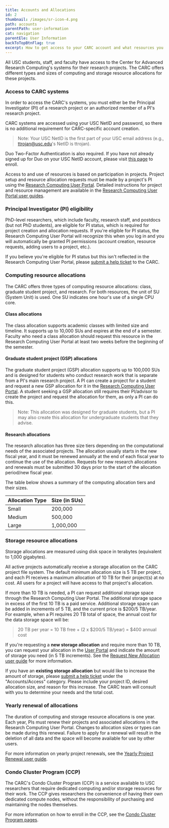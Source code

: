 ```yaml
---
title: Accounts and Allocations
id: 2
thumbnail: /images/sr-icon-4.png
path: accounts
parentPath: user-information
cat: navigation
parentEle: User Information
backToTopBtnFlag: true
excerpt: How to get access to your CARC account and what resources you have available.
---
```


All USC students, staff, and faculty have access to the Center for Advanced Research Computing's systems for their research projects. The CARC offers different types and sizes of computing and storage resource allocations for these projects.

### Access to CARC systems

In order to access the CARC's systems, you must either be the Principal Investigator (PI) of a research project or an authorized member of a PI's research project.

CARC systems are accessed using your USC NetID and password, so there is no additional requirement for CARC-specific account creation.

>Note: Your USC NetID is the first part of your USC email address (e.g., ttrojan@usc.edu's NetID is ttrojan).

Duo Two-Factor Authentication is also required. If you have not already signed up for Duo on your USC NetID account, please visit [this page](https://itservices.usc.edu/duo/enroll) to enroll.

Access to and use of resources is based on participation in projects. Project setup and resource allocation requests must be made by a project's PI using the [Research Computing User Portal](https://hpcaccount.usc.edu/). Detailed instructions for project and resource management are available in the [Research Computing User Portal user guides](/user-information/user-guides/research-computing-user-portal).

### Principal Investigator (PI) eligibility

PhD-level researchers, which include faculty, research staff, and postdocs (but not PhD students), are eligible for PI status, which is required for project creation and allocation requests. If you're eligible for PI status, the Research Computing User Portal will recognize this when you log in and you will automatically be granted PI permissions (account creation, resource requests, adding users to a project, etc.).

If you believe you're eligible for PI status but this isn't reflected in the Research Computing User Portal, please [submit a help ticket](/user-information/ticket-submission) to the CARC.

### Computing resource allocations

The CARC offers three types of computing resource allocations: class, graduate student project, and research. For both resources, the unit of SU (System Unit) is used. One SU indicates one hour's use of a single CPU core.

#### Class allocations

The class allocation supports academic classes with limited size and timeline. It supports up to 10,000 SUs and expires at the end of a semester. Faculty who need a class allocation should request this resource in the Research Computing User Portal at least two weeks before the beginning of the semester.

#### Graduate student project (GSP) allocations

The graduate student project (GSP) allocation supports up to 100,000 SUs and is designed for students who conduct research work that is separate from a PI's main research project. A PI can create a project for a student and request a new GSP allocation for it in the [Research Computing User Portal](/user-information/user-guides/research-computing-user-portal). A student seeking a GSP allocation still requires their PI/advisor to create the project and request the allocation for them, as only a PI can do this. 

> Note: This allocation was designed for graduate students, but a PI may also create this allocation for undergraduate students that they advise.

#### Research allocations

The research allocation has three size tiers depending on the computational needs of the associated projects. The allocation usually starts in the new fiscal year, and it must be renewed annually at the end of each fiscal year to continue the use of the allocation. Requests for new research allocations and renewals must be submitted 30 days prior to the start of the allocation period/new fiscal year.

The table below shows a summary of the computing allocation tiers and their sizes.

| Allocation Type | Size (in SUs)       |
|-----------------|-----------------|
| Small           | 200,000         |
| Medium          | 500,000         |
| Large           | 1,000,000       |

### Storage resource allocations

Storage allocations are measured using disk space in terabytes (equivalent to 1,000 gigabytes).  

All active projects automatically receive a storage allocation on the CARC project file system. The default minimum allocation size is 5 TB per project, and each PI receives a maximum allocation of 10 TB for their project(s) at no cost. All users for a project will have access to that project's allocation.

If more than 10 TB is needed, a PI can request additional storage space through the Research Computing User Portal. The additional storage space in excess of the first 10 TB is a paid service. Additional storage space can be added in increments of 5 TB, and the current price is $200/5 TB/year. For example, when a PI requires 20 TB total of space, the annual cost for the data storage space will be:

>20 TB per year = 10 TB free + (2 x $200/5 TB/year) = $400 annual cost

If you're requesting a **new storage allocation** and require more than 10 TB, you can request your allocation in the [User Portal](http://hpcaccount.usc.edu) and indicate the amount of storage you need (in 5 TB increments). See the [Request New Allocation user guide](/user-information/user-guides/research-computing-user-portal/request-new-allocation) for more information.

If you have an **existing storage allocation** but would like to increase the amount of storage, please [submit a help ticket](/user-information/ticket-submission) under the "Accounts/Access" category. Please include your project ID, desired allocation size, and reason for this increase. The CARC team will consult with you to determine your needs and the total cost.

### Yearly renewal of allocations

The duration of computing and storage resource allocations is  one year. Each year, PIs must renew their projects and associated allocations in the Research Computing User Portal. Changes to allocation sizes or types can be made during this renewal. Failure to apply for a renewal will result in the deletion of all data and the space will become available for use by other users.

For more information on yearly project renewals, see the [Yearly Project Renewal user guide](/user-information/user-guides/research-computing-user-portal/yearly-project-renewal).

### Condo Cluster Program (CCP) 

The CARC's Condo Cluster Program (CCP) is a service available to USC researchers that require dedicated computing and/or storage resources for their work. The CCP gives researchers the convenience of having their own dedicated compute nodes, without the responsibility of purchasing and maintaining the nodes themselves. 

For more information on how to enroll in the CCP, see the [Condo Cluster Program pages](/user-information/ccp).